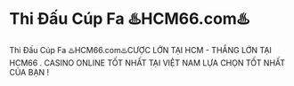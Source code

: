 # Thi Đấu Cúp Fa ♨️HCM66.com♨️

Thi Đấu Cúp Fa ♨️HCM66.com♨️CƯỢC LỚN TẠI HCM - THẮNG LỚN TẠI HCM66 . CASINO ONLINE TỐT NHẤT TẠI VIỆT NAM LỰA CHỌN TỐT NHẤT CỦA BẠN !